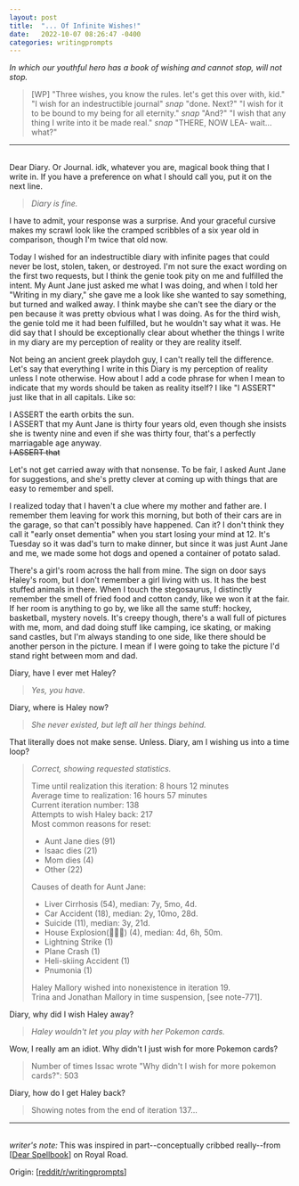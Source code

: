 ```yaml
---
layout: post
title:  "... Of Infinite Wishes!"
date:   2022-10-07 08:26:47 -0400
categories: writingprompts
---
```

*In which our youthful hero has a book of wishing and cannot stop, will not stop.*

> [WP] "Three wishes, you know the rules. let's get this over with, kid." "I wish for an indestructible journal" *snap* "done. Next?" "I wish for it to be bound to my being for all eternity." *snap* "And?" "I wish that any thing I write into it be made real." *snap* "THERE, NOW LEA- wait... what?"

---

&nbsp;  
Dear Diary. Or Journal. idk, whatever you are, magical book thing that I write in. If you have a preference on what I should call you, put it on the next line.

> *Diary is fine.*

I have to admit, your response was a surprise. And your graceful cursive makes my scrawl look like the cramped scribbles of a six year old in comparison, though I'm twice that old now.

Today I wished for an indestructible diary with infinite pages that could never be lost, stolen, taken, or destroyed. I'm not sure the exact wording on the first two requests, but I think the genie took pity on me and fulfilled the intent. My Aunt Jane just asked me what I was doing, and when I told her "Writing in my diary," she gave me a look like she wanted to say something, but turned and walked away. I think maybe she can't see the diary or the pen because it was pretty obvious what I was doing. As for the third wish, the genie told me it had been fulfilled, but he wouldn't say what it was. He did say that I should be exceptionally clear about whether the things I write in my diary are my perception of reality or they are reality itself.

Not being an ancient greek playdoh guy, I can't really tell the difference. Let's say that everything I write in this Diary is my perception of reality unless I note otherwise. How about I add a code phrase for when I mean to indicate that my words should be taken as reality itself? I like "I ASSERT" just like that in all capitals. Like so:

I ASSERT the earth orbits the sun.  
I ASSERT that my Aunt Jane is thirty four years old, even though she insists she is twenty nine and even if she was thirty four, that's a perfectly marriagable age anyway.  
~~I ASSERT that~~  

Let's not get carried away with that nonsense. To be fair, I asked Aunt Jane for suggestions, and she's pretty clever at coming up with things that are easy to remember and spell.

I realized today that I haven't a clue where my mother and father are. I remember them leaving for work this morning, but both of their cars are in the garage, so that can't possibly have happened. Can it? I don't think they call it "early onset dementia" when you start losing your mind at 12. It's Tuesday so it was dad's turn to make dinner, but since it was just Aunt Jane and me, we made some hot dogs and opened a container of potato salad.

There's a girl's room across the hall from mine. The sign on door says Haley's room, but I don't remember a girl living with us. It has the best stuffed animals in there. When I touch the stegosaurus, I distinctly remember the smell of fried food and cotton candy, like we won it at the fair. If her room is anything to go by, we like all the same stuff: hockey, basketball, mystery novels. It's creepy though, there's a wall full of pictures with me, mom, and dad doing stuff like camping, ice skating, or making sand castles, but I'm always standing to one side, like there should be another person in the picture. I mean if I were going to take the picture I'd stand right between mom and dad.

Diary, have I ever met Haley?

> *Yes, you have.*

Diary, where is Haley now?

> *She never existed, but left all her things behind.*

That literally does not make sense. Unless. Diary, am I wishing us into a time loop?

> *Correct, showing requested statistics.*  
>  
> Time until realization this iteration: 8 hours 12 minutes  
> Average time to realization: 16 hours 57 minutes  
> Current iteration number: 138  
> Attempts to wish Haley back: 217  
> Most common reasons for reset:  
>   - Aunt Jane dies (91)
>   - Isaac dies (21)
>   - Mom dies (4)
>   - Other (22)
>  
> Causes of death for Aunt Jane:  
>   - Liver Cirrhosis (54), median: 7y, 5mo, 4d.
>   - Car Accident (18), median: 2y, 10mo, 28d.
>   - Suicide (11), median: 3y, 21d.
>   - House Explosion(🚩🚩🚩) (4), median: 4d, 6h, 50m.
>   - Lightning Strike (1)
>   - Plane Crash (1)
>   - Heli-skiing Accident (1)
>   - Pnumonia (1)
>  
> Haley Mallory wished into nonexistence in iteration 19.  
> Trina and Jonathan Mallory in time suspension, \[see note-771\].

Diary, why did I wish Haley away?

> *Haley wouldn't let you play with her Pokemon cards.*

Wow, I really am an idiot. Why didn't I just wish for more Pokemon cards?

> Number of times Issac wrote "Why didn't I wish for more pokemon cards?": 503

Diary, how do I get Haley back?

> Showing notes from the end of iteration 137...

---
&nbsp;  
*writer's note:* This was inspired in part--conceptually cribbed really--from \[[Dear Spellbook](https://www.royalroad.com/fiction/49881/dear-spellbook-rewrite)\] on Royal Road.

Origin: \[[reddit/r/writingprompts](https://www.reddit.com/r/WritingPrompts/comments/xx4fhn/wp_three_wishes_you_know_the_rules_lets_get_this/)\]

